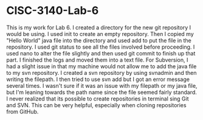 # CISC-3140-Lab-6
This is my work for Lab 6. 
I created a directory for the new git repository I would be using.
I used init to create an empty repository. Then I copied my "Hello World" java file into the directory and used add to put the file in the repository. 
I used git status to see all the files involved before proceeding. I used nano to alter the file slightly and then used git commit to finish up that part. 
I finished the logs and moved them into a text file. 
For Subversion, I had a slight issue in that my machine would not allow me to add the java file to my svn repository.
I created a svn repository by using svnadmin and then writing the filepath.
I then tried to use svn add but I got an error message several times. 
I wasn't sure if it was an issue with my filepath or my java file, but I'm leaning towards the path name since the file seemed fairly standard. 
I never realized that its possible to create repositories in terminal sing Git and SVN. 
This can be very helpful, especially when cloning repositories from GitHub. 
